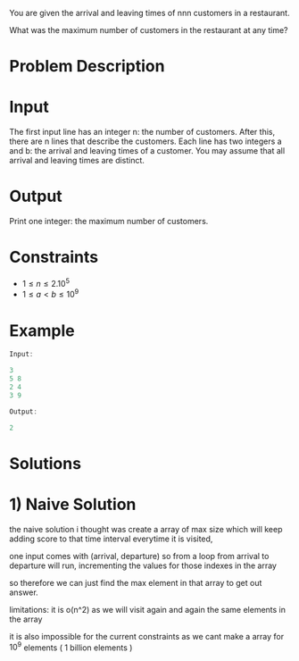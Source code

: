 You are given the arrival and leaving times of nnn customers in a restaurant.

What was the maximum number of customers in the restaurant at any time?

# Problem Description
# Input

The first input line has an integer n: the number of customers. After this, there are n lines that describe the customers. Each line has two integers a and b: the arrival and leaving times of a customer. You may assume that all arrival and leaving times are distinct.

# Output

Print one integer: the maximum number of customers.

# Constraints

- $1≤n≤2.10^5$
- $1≤a<b≤10^9$

# Example

```cpp
Input:

3
5 8
2 4
3 9

Output:

2
```

# Solutions

# 1) Naive Solution
the naive solution i thought was create a array of max size which will keep adding score to that time interval everytime it is visited, 

one input comes with (arrival, departure)
so from a loop from arrival to departure will run, incrementing the values for those indexes in the array

so therefore we can just find the max element in that array to get out answer.

limitations:
it is o(n^2) as we will visit again and again the same elements in the array

it is also impossible for the current constraints as we cant make a array for $10^9$ elements ( 1 billion elements )
